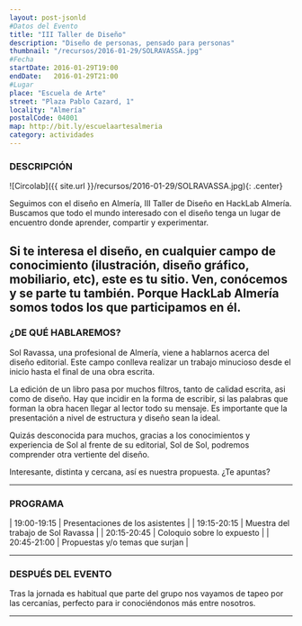 ```yaml
---
layout: post-jsonld
#Datos del Evento
title: "III Taller de Diseño"
description: "Diseño de personas, pensado para personas"
thumbnail: "/recursos/2016-01-29/SOLRAVASSA.jpg"
#Fecha
startDate: 2016-01-29T19:00
endDate:   2016-01-29T21:00
#Lugar
place: "Escuela de Arte"
street: "Plaza Pablo Cazard, 1"
locality: "Almería"
postalCode: 04001
map: http://bit.ly/escuelaartesalmeria
category: actividades
---
```


### DESCRIPCIÓN

![Circolab]({{ site.url }}/recursos/2016-01-29/SOLRAVASSA.jpg){: .center}

Seguimos con el diseño en Almería, III Taller de Diseño en HackLab Almería. Buscamos que todo el mundo 
interesado con el diseño tenga un lugar de encuentro donde aprender, compartir y experimentar.

Si te interesa el diseño, en cualquier campo de conocimiento (ilustración, diseño gráfico,
mobiliario, etc), este es tu sitio. Ven, conócemos y se parte tu también. Porque HackLab Almería
somos todos los que participamos en él.
---

### ¿DE QUÉ HABLAREMOS?

Sol Ravassa, una profesional de Almería, viene a hablarnos acerca del diseño editorial. Este campo
conlleva realizar un trabajo minucioso desde el inicio hasta el final de una obra escrita.

La edición de un libro pasa por muchos filtros, tanto de calidad escrita, asi como de diseño. Hay que 
incidir en la forma de escribir, si las palabras que forman la obra hacen llegar al lector todo su 
mensaje. Es importante que la presentación a nivel de estructura y diseño sean la ideal.

Quizás desconocida para muchos, gracias a los conocimientos y experiencia de Sol al frente de su 
editorial, Sol de Sol, podremos comprender otra vertiente del diseño. 

Interesante, distinta y cercana, así es nuestra propuesta. ¿Te apuntas?

---


### PROGRAMA


| 19:00-19:15   | Presentaciones de los asistentes  |
| 19:15-20:15   | Muestra del trabajo de Sol Ravassa |
| 20:15-20:45 	| Coloquio sobre lo expuesto |
| 20:45-21:00 	| Propuestas y/o temas que surjan |

---



### DESPUÉS DEL EVENTO

Tras la jornada es habitual que parte del grupo nos vayamos de tapeo por las cercanías, perfecto para ir conociéndonos más entre nosotros.

---
